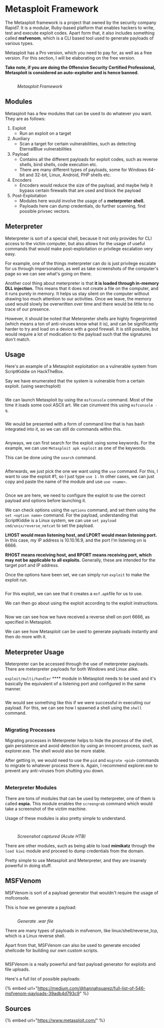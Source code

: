 # Metasploit Framework

The Metasploit framework is a project that owned by the security company Rapid7. It is a modular, Ruby-based platform that enables hackers to write, test and execute exploit codes. Apart form that, it also includes something called **msfvenom**, which is a CLI based tool used to generate payloads of various types.

Metasploit has a Pro version, which you need to pay for, as well as a free version. For this section, I will be elaborating on the free version.

**Take note, if you are doing the Offensive Security Certified Professional, Metasploit is considered an auto-exploiter and is hence banned.**

<figure><img src="../../.gitbook/assets/metasploit-framework-logo.svg" alt=""><figcaption><p><em>Metasploit Framework</em></p></figcaption></figure>

## Modules

Metasploit has a few modules that can be used to do whatever you want. They are as follows:

1. Exploit
   * Run an exploit on a target
2. Auxiliary
   * Scan a target for certain vulnerabilities, such as detecting EternalBlue vulnerabilities
3. Payload
   * Contains all the different payloads for exploit codes, such as reverse shells, bind shells, code execution etc.
   * There are many different types of payloads, some for Windows 64-bit and 32-bit, Linux, Android, PHP shells etc.
4. Encoders
   * Encoders would reduce the size of the payload, and maybe help it bypass certain firewalls that are used and block the payload
5. Post-Exploitation
   * Modules here would involve the usage of a **meterpreter shell.**
   * Payloads here can dump credentials, do further scanning, find possible privsec vectors.

## Meterpreter

Meterpreter is sort of a special shell, because it not only provides for CLI access to the victim computer, but also allows for the usage of useful commands that would make post-exploitation or privilege escalation very easy.

For example, one of the things meterpreter can do is just privilege escalate for us through impersonation, as well as take screenshots of the computer's page so we can see what's going on there.

Another cool thing about meterpreter is that **it is loaded through in-memory DLL injection.** This means that it does not create a file on the computer, and it runs purely in memory. It helps us stay silent on the computer without drawing too much attention to our activities. Once we leave, the memory used would slowly be overwritten over time and there would be little to no trace of our presence.

However, it should be noted that Meterpreter shells are highly fingerprinted (which means a ton of anti-viruses know what it is), and can be significantly harder to try and load on a device with a good firewall. It is still possible, but would require a lot of modication to the payload such that the signatures don't match.

## Usage

Here's an example of a Metasploit exploitation on a vulnerable system from ScriptKiddie on HackTheBox.

Say we have enumerated that the system is vulnerable from a certain exploit. (using searchsploit)

<figure><img src="../../.gitbook/assets/image (12) (1) (1).png" alt=""><figcaption></figcaption></figure>

We can launch Metasploit by using the `msfconsole` command. Most of the time it loads some cool ASCII art. We can cirumvent this using `msfconsole -q`.

<figure><img src="../../.gitbook/assets/image (23) (1).png" alt=""><figcaption></figcaption></figure>

We would be presented with a form of command line that is has bash integrated into it, so we can still do commands within this.

<figure><img src="../../.gitbook/assets/image (313).png" alt=""><figcaption></figcaption></figure>

Anyways, we can first search for the exploit using some keywords. For the example, we can use `Metasploit apk exploit` as one of the keywords.

This can be done using the `search` command.

<figure><img src="../../.gitbook/assets/image (59).png" alt=""><figcaption></figcaption></figure>

Afterwards, we just pick the one we want using the `use` command. For this, I want to use the exploit #1, so I just type `use 1` . In other cases, we can just copy and paste the name of the module and use `use <name>.`

<figure><img src="../../.gitbook/assets/image (63).png" alt=""><figcaption></figcaption></figure>

Once we are here, we need to configure the exploit to use the correct payload and options before launching it.

We can check options using the `options` command, and set them using the `set <option name>` command. For the payload, understanding that ScriptKiddie is a Linux system, we can use `set payload cmd/unix/reverse_netcat` to set the payload.

**LHOST would mean listening host, and LPORT would mean listening port.** In this case, my IP address is 10.10.16.9, and the port I'm listening on is 6666.

**RHOST means receiving host, and RPORT means receiving port, which may not be applicable to all exploits.** Generally, these are intended for the target port and IP address.

Once the options have been set, we can simply run `exploit` to make the exploit run.

<figure><img src="../../.gitbook/assets/image (24) (1).png" alt=""><figcaption></figcaption></figure>

For this exploit, we can see that it creates a `msf.apk`file for us to use.

We can then go about using the exploit according to the exploit instructions.

<figure><img src="../../.gitbook/assets/image (267).png" alt=""><figcaption></figcaption></figure>

Now we can see how we have received a reverse shell on port 6666, as specified in Metasploit.&#x20;

We can see how Metasploit can be used to generate payloads instantly and then do more with it.

## Meterpreter Usage

Meterpreter can be accessed through the use of meterpreter payloads. There are meterpreter payloads for both Windows and Linux alike.

`exploit/multi/handler` **** module in Metasploit needs to be used and it's basically the equivalent of a listening port and configured in the same manner.

<figure><img src="../../.gitbook/assets/image (44).png" alt=""><figcaption></figcaption></figure>

We would see something like this if we were successful in executing our payload. For this, we can see how I spawned a shell using the `shell` command.

<figure><img src="../../.gitbook/assets/image (69).png" alt=""><figcaption></figcaption></figure>

### Migrating Processes

Migrating processes in Meterpreter helps to hide the process of the shell, gain persistence and avoid detection by using an innocent process, such as explorer.exe. The shell would also be more stable.

After getting in, we would need to use the `pid` and `migrate <pid>` commands to migrate to whatever process there is. Again, I recommend explorer.exe to prevent any anti-viruses from shutting you down.

<figure><img src="../../.gitbook/assets/image (37).png" alt=""><figcaption></figcaption></figure>

### Meterpreter Modules

There are tons of modules that can be used by meterpreter, one of them is called **espia.** This module enables the `screengrab` command which would take a screenshot of the victim machine.

Usage of these modules is also pretty simple to understand.

<figure><img src="../../.gitbook/assets/image (33).png" alt=""><figcaption></figcaption></figure>

<figure><img src="../../.gitbook/assets/image (272).png" alt=""><figcaption><p><em>Screenshot captured (Acute HTB)</em></p></figcaption></figure>

There are other modules, such as being able to load **mimikatz** through the `load kiwi` module and proceed to dump credentials from the domain.

Pretty simple to use Metasploit and Meterpreter, and they are insanely powerful in doing stuff.

## MSFVenom

MSFVenom is sort of a payload generator that wouldn't require the usage of msfconsole.

This is how we generate a payload:

<figure><img src="../../.gitbook/assets/image (1) (1) (1) (1) (1).png" alt=""><figcaption><p><em>Generate .war file</em></p></figcaption></figure>

There are many types of payloads in msfvenom, like linux/shell/reverse\_tcp, which is a Linux reverse shell.

Apart from that, MSFVenom can also be used to generate encoded shellcode for building our own custom scripts.

<figure><img src="../../.gitbook/assets/image (68).png" alt=""><figcaption></figcaption></figure>

MSFVenom is a really powerful and fast payload generator for exploits and file uploads.

Here's a full list of possible payloads:

{% embed url="https://medium.com/@hannahsuarez/full-list-of-546-msfvenom-payloads-39adb4d793c9" %}

## Sources

{% embed url="https://www.metasploit.com/" %}
